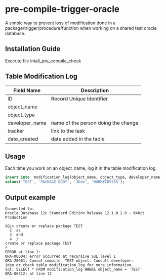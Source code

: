 # pre-compile-trigger-oracle
A simple way to prevent loss of modification done in a package/trigger/procedure/function when working on a shared test oracle database.

## Installation Guide
Execute file intall_pre_compile_check

## Table Modification Log

| Field Name | Description | 
| ----------- | ----------- |
| ID  | Record Unique Identifier |
| object_name  |  |
| object_type  |  |
| developer_name  | name of the person doing the change |
| tracker  | link to the task |
| date_created | date added in the table|

## Usage
Each time you work on an object_name, log it in the table modification log.


```sql
insert into  modification_log(object_name, object_type, developer_name, tracker ) 
values('TEST', 'PACKAGE BODY', 'JDoe', 'WORK#ID5555');
```

## Output example
```console
Connected to:
Oracle Database 12c Standard Edition Release 12.1.0.2.0 - 64bit Production

SQL> create or replace package TEST
  2  as
  3  end
  4  /
create or replace package TEST
*
ERROR at line 1:
ORA-00604: error occurred at recursive SQL level 1
ORA-20601: Cannot compile  TEST object. Consult developer:
jdoe or check table modification_log for more information.
sql: SELECT * FROM modification_log WHERE object_name = 'TEST'
ORA-06512: at line 12
```